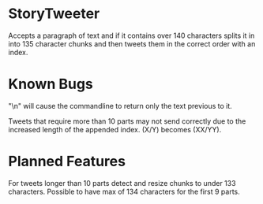 StoryTweeter
============

Accepts a paragraph of text and if it contains over 140 characters splits it in into 135 character chunks and then tweets them in the correct order with an index.


Known Bugs
==========
"\n" will cause the commandline to return only the text previous to it.

Tweets that require more than 10 parts may not send correctly due to the increased length of the appended index. (X/Y) becomes (XX/YY).

Planned Features
================

For tweets longer than 10 parts detect and resize chunks to under 133 characters. Possible to have max of 134 characters for the first 9 parts.
